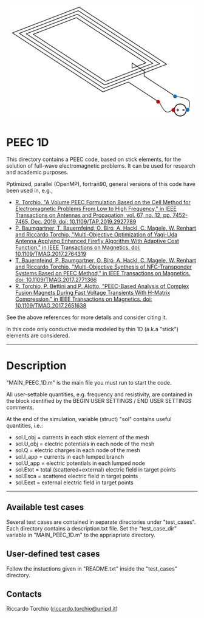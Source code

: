 <p align="center">
	<img src="image.png" width="486.4">
</p>

# PEEC 1D 

This directory contains a PEEC code, based on stick elements, for the solution of full-wave electromagnetic problems.
It can be used for research and academic purposes.

Pptimized, parallel (OpenMP), fortran90, general versions of this code have been used in, e.g.,

* [R. Torchio, "A Volume PEEC Formulation Based on the Cell Method for Electromagnetic Problems From Low to High Frequency," in IEEE Transactions on Antennas and Propagation, vol. 67, no. 12, pp. 7452-7465, Dec. 2019, doi: 10.1109/TAP.2019.2927789](https://ieeexplore.ieee.org/document/8764572)
* [P. Baumgartner, T. Bauernfeind, O. Bíró, A. Hackl, C. Magele, W. Renhart and Riccardo Torchio, "Multi-Objective Optimization of Yagi-Uda Antenna Applying Enhanced Firefly Algorithm With Adaptive Cost Function," in IEEE Transactions on Magnetics. doi: 10.1109/TMAG.2017.2764319](http://ieeexplore.ieee.org/stamp/stamp.jsp?tp=&arnumber=8168407&isnumber=4479871)
* [T. Bauernfeind, P. Baumgartner, O. Bíró, A. Hackl, C. Magele, W. Renhart and Riccardo Torchio, "Multi-Objective Synthesis of NFC-Transponder Systems Based on PEEC Method," in IEEE Transactions on Magnetics. doi: 10.1109/TMAG.2017.2771366](http://ieeexplore.ieee.org/stamp/stamp.jsp?tp=&arnumber=8125565&isnumber=4479871)
* [R. Torchio, P. Bettini and P. Alotto, "PEEC-Based Analysis of Complex Fusion Magnets During Fast Voltage Transients With H-Matrix Compression," in IEEE Transactions on Magnetics. doi: 10.1109/TMAG.2017.2651638](http://ieeexplore.ieee.org/stamp/stamp.jsp?tp=&arnumber=7814211&isnumber=7934107)

See the above references for more details and consider citing it.

In this code only conductive media modeled by thin 1D (a.k.a "stick") elements are considered.

-------------------------------------------------------------------

# Description
 
"MAIN_PEEC_1D.m" is the main file you must run to start the code.                      
                                                                                                        
All user-settable quantities, e.g. frequency and resistivity, are contained in the block identified by the 
BEGIN USER SETTINGS / END USER SETTINGS comments.

At the end of the simulation, variable (struct) "sol" contains useful quantities, i.e.:
* sol.I_obj = currents in each stick element of the mesh
* sol.U_obj = electric potentials in each node of the mesh
* sol.Q = electric charges in each node of the mesh
* sol.I_app = currents in each lumped branch
* sol.U_app = electric potentials in each lumped node
* sol.Etot   = total (scattered+external) electric field in target points 
* sol.Esca   = scattered electric field in target points 
* sol.Eext   = external electric field in target points 
-------------------------------------------------------------------

Available test cases
--------------------
Several test cases are contained in separate directories under "test_cases". Each directory contains a description.txt file.
Set the "test_case_dir" variable in "MAIN_PEEC_1D.m" to the appriapriate directory.

User-defined test cases
-----------------------
Follow the instuctions given in "README.txt" inside the "test_cases" directory.

Contacts
-----------------------
Riccardo Torchio (riccardo.torchio@unipd.it)
